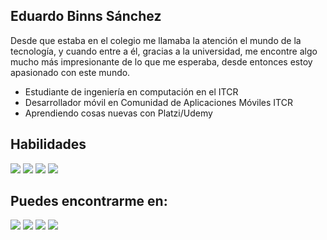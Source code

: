 Eduardo Binns Sánchez
-------------
Desde que estaba en el colegio me llamaba la atención el mundo de la tecnología, y cuando entre a él, gracias a la universidad,
me encontre algo mucho más impresionante de lo que me esperaba, desde entonces estoy apasionado con este mundo.

- Estudiante de ingeniería en computación en el ITCR
- Desarrollador móvil en Comunidad de Aplicaciones Móviles ITCR
- Aprendiendo cosas nuevas con Platzi/Udemy

Habilidades
-------------
![](https://img.shields.io/badge/Java-ED8B00?style=for-the-badge&logo=java&logoColor=white)
![](https://img.shields.io/badge/Kotlin-0095D5?&style=for-the-badge&logo=kotlin&logoColor=white)
![](https://img.shields.io/badge/Python-3776AB?style=for-the-badge&logo=python&logoColor=white)
![](https://img.shields.io/badge/Android-3DDC84?style=for-the-badge&logo=android&logoColor=white)


Puedes encontrarme en:
-------------
 ![](https://img.shields.io/badge/LinkedIn-0077B5?style=for-the-badge&logo=linkedin&logoColor=white)
 ![](https://img.shields.io/badge/GitLab-330F63?style=for-the-badge&logo=gitlab&logoColor=white)
 ![](https://img.shields.io/badge/Discord-7289DA?style=for-the-badge&logo=discord&logoColor=white)
 ![](https://img.shields.io/badge/Instagram-E4405F?style=for-the-badge&logo=instagram&logoColor=white)
 
